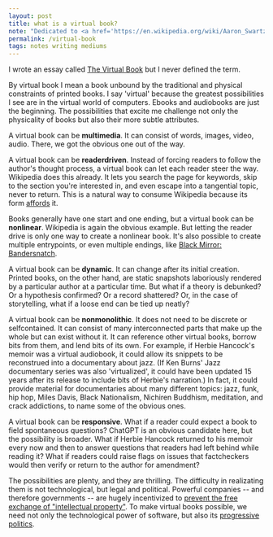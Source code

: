 ```yaml
---
layout: post
title: what is a virtual book?
note: "Dedicated to <a href='https://en.wikipedia.org/wiki/Aaron_Swartz'>Aaron Swartz</a>."
permalink: /virtual-book
tags: notes writing mediums
---
```


I wrote an essay called [The Virtual Book](https://okjuan.medium.com/the-virtual-book-part-1-782ccd4cc360) but I never defined the term.
<!--more-->
By virtual book I mean a book unbound by the traditional and physical constraints of printed books.
I say 'virtual' because the greatest possibilities I see are in the virtual world of computers.
Ebooks and audiobooks are just the beginning.
The possibilities that excite me challenge not only the physicality of books but also their more subtle attributes.

A virtual book can be **multimedia**.
It can consist of words, images, video, audio.
There, we got the obvious one out of the way.

A virtual book can be **readerdriven**.
Instead of forcing readers to follow the author's thought process, a virtual book can let each reader steer the way.
Wikipedia does this already.
It lets you search the page for keywords, skip to the section you're interested in, and even escape into a tangential topic, never to return.
This is a natural way to consume Wikipedia because its form [affords](https://www.wikiwand.com/en/Affordance) it.

Books generally have one start and one ending, but a virtual book can be **nonlinear**.
Wikipedia is again the obvious example.
But letting the reader drive is only one way to create a nonlinear book.
It's also possible to create multiple entrypoints, or even multiple endings, like [Black Mirror: Bandersnatch](https://www.wikiwand.com/en/Black_Mirror:_Bandersnatch).

A virtual book can be **dynamic**.
It can change after its initial creation.
Printed books, on the other hand, are static snapshots laboriously rendered by a particular author at a particular time.
But what if a theory is debunked?
Or a hypothesis confirmed?
Or a record shattered?
Or, in the case of storytelling, what if a loose end can be tied up neatly?

A virtual book can be **nonmonolithic**.
It does not need to be discrete or selfcontained.
It can consist of many interconnected parts that make up the whole but can exist without it.
It can reference other virtual books, borrow bits from them, and lend bits of its own.
For example, if Herbie Hancock's memoir was a virtual audiobook, it could allow its snippets to be reconstrued into a documentary about jazz.
(If Ken Burns' Jazz documentary series was also 'virtualized', it could have been updated 15 years after its release to include bits of Herbie's narration.)
In fact, it could provide material for documentaries about many different topics: jazz, funk, hip hop, Miles Davis, Black Nationalism, Nichiren Buddhism, meditation, and crack addictions, to name some of the obvious ones.

A virtual book can be **responsive**.
What if a reader could expect a book to field spontaneous questions?
ChatGPT is an obvious candidate here, but the possibility is broader.
What if Herbie Hancock returned to his memoir every now and then to answer questions that readers had left behind while reading it?
What if readers could raise flags on issues that factcheckers would then verify or return to the author for amendment?

The possibilities are plenty, and they are thrilling.
The difficulty in realizating them is not technological, but legal and political.
Powerful companies -- and therefore governments -- are hugely incentivized to [prevent the free exchange of "intellectual property"](https://en.wikipedia.org/wiki/United_States_v._Swartz).
To make virtual books possible, we need not only the technological power of software, but also its [progressive politics](https://en.wikipedia.org/wiki/Creative_Commons).